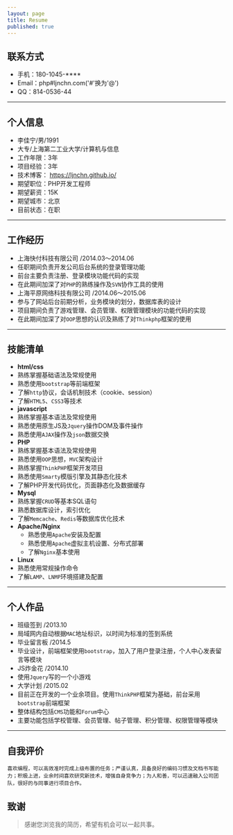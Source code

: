 ```yaml
---
layout: page
title: Resume
published: true
---
```


## 联系方式
- 手机：180-1045-****
- Email：php#ljnchn.com('#'换为'@')
- QQ：814-0536-44

---

## 个人信息
- 李佳宁/男/1991
- 大专/上海第二工业大学/计算机与信息
- 工作年限：3年
- 项目经验：3年
- 技术博客： <https://ljnchn.github.io/>
- 期望职位：PHP开发工程师
- 期望薪资：15K
- 期望城市：北京
- 目前状态：在职

---
## 工作经历
- 上海快付科技有限公司 /2014.03～2014.06
 - 任职期间负责开发公司后台系统的登录管理功能
 - 前台主要负责注册、登录模块功能代码的实现
 - 在此期间加深了对`PHP`的熟练操作及`SVN`协作工具的使用
- 上海平原网络科技有限公司 /2014.06～2015.06
 - 参与了网站后台前期分析，业务模块的划分，数据库表的设计
 - 项目期间负责了游戏管理、会员管理、权限管理模块的功能代码的实现
 - 在此期间加深了对`OOP`思想的认识及熟练了对`Thinkphp`框架的使用

---
## 技能清单
- **html/css**
 - 熟练掌握基础语法及常规使用
 - 熟悉使用`bootstrap`等前端框架
 - 了解`http`协议，会话机制技术（cookie、session）
 - 了解`HTML5`、`CSS3`等技术
- **javascript**
 - 熟练掌握基本语法及常规使用
 - 熟悉使用原生JS及`Jquery`操作DOM及事件操作
 - 熟悉使用`AJAX`操作及`json`数据交换
- **PHP**
 - 熟练掌握基本语法及常规使用
 - 熟悉使用`OOP`思想，`MVC`架构设计
 - 熟练掌握`ThinkPHP`框架开发项目
 - 熟悉使用`Smarty`模版引擎及其静态化技术
 - 了解PHP开发代码优化，页面静态化及数据缓存
- **Mysql**
 - 熟练掌握`CRUD`等基本SQL语句
 - 熟悉数据库设计，索引优化
 - 了解`Memcache`、`Redis`等数据库优化技术
- **Apache/Nginx**
  - 熟悉使用`Apache`安装及配置
  - 熟悉使用`Apache`虚拟主机设置、分布式部署
  - 了解`Nginx`基本使用
- **Linux**
 - 熟悉使用常规操作命令
 - 了解`LAMP`、`LNMP`环境搭建及配置

---
## 个人作品
- 班级签到 /2013.10
 - 局域网内自动根据`MAC`地址标识，以时间为标准的签到系统
- 毕业留言板 /2014.5
 - 毕业设计，前端框架使用`bootstrap`，加入了用户登录注册，个人中心发表留言等模块
- JS炸金花 /2014.10
 - 使用`Jquery`写的一个小游戏
- 大学计划 /2015.02
 - 目前正在开发的一个业余项目。使用`ThinkPHP`框架为基础，前台采用`bootstrap`前端框架
 - 整体结构包括`CMS`功能和`Forum`中心
 - 主要功能包括学校管理、会员管理、帖子管理、积分管理、权限管理等模块

---

## 自我评价
    喜欢编程，可以高效准时完成上级布置的任务；严谨认真，具备良好的编码习惯及文档书写能力；积极上进，业余时间喜欢研究新技术，增强自身竞争力；为人和善，可以迅速融入公司团队，很好的与同事进行项目合作。    
## 致谢
>感谢您浏览我的简历，希望有机会可以一起共事。
